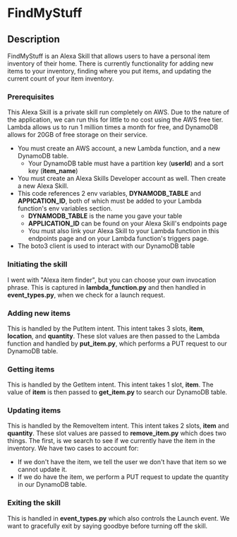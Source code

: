 # FindMyStuff

## Description
FindMyStuff is an Alexa Skill that allows users to have a personal item inventory of their home. There is currently functionality for adding new items to your inventory, finding where you put items, and updating the current count of your item inventory. 

### Prerequisites
This Alexa Skill is a private skill run completely on AWS. Due to the nature of the application, we can run this for little to no cost using the AWS free tier. Lambda allows us to run 1 million times a month for free, and DynamoDB allows for 20GB of free storage on their service. 

- You must create an AWS account, a new Lambda function, and a new DynamoDB table.
    - Your DynamoDB table must have a partition key (__userId__) and a sort key (__item_name__)
- You must create an Alexa Skills Developer account as well. Then create a new Alexa Skill.
- This code references 2 env variables, __DYNAMODB_TABLE__ and __APPICATION_ID__, both of which must be added to your Lambda function's env variables section. 
    - __DYNAMODB_TABLE__ is the name you gave your table
    - __APPLICATION_ID__ can be found on your Alexa Skill's endpoints page
    - You must also link your Alexa Skill to your Lambda function in this endpoints page and on your Lambda function's triggers page.
- The boto3 client is used to interact with our DynamoDB table

### Initiating the skill
I went with "Alexa item finder", but you can choose your own invocation phrase. This is captured in __lambda_function.py__ and then handled in __event_types.py__, when we check for a launch request. 

### Adding new items
This is handled by the PutItem intent. This intent takes 3 slots, __item__, __location__, and __quantity__. These slot values are then passed to the Lambda function and handled by __put_item.py__, which performs a PUT request to our DynamoDB table.

### Getting items
This is handled by the GetItem intent. This intent takes 1 slot, __item__. The value of __item__ is then passed to __get_item.py__ to search our DynamoDB table. 

### Updating items
This is handled by the RemoveItem intent. This intent takes 2 slots, __item__ and __quantity__. These slot values are passed to __remove_item.py__ which does two things. The first, is we search to see if we currently have the item in the inventory. We have two cases to account for:
- If we don't have the item, we tell the user we don't have that item so we cannot update it.
- If we do have the item, we perform a PUT request to update the quantity in our DynamoDB table.

### Exiting the skill
This is handled in __event_types.py__ which also controls the Launch event. We want to gracefully exit by saying goodbye before turning off the skill.